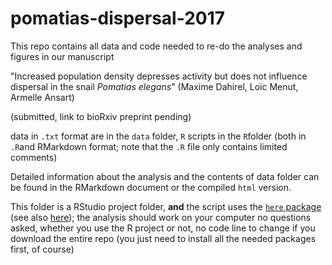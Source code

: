 # pomatias-dispersal-2017

This repo contains all data and code needed to re-do the analyses and figures in our manuscript

"Increased population density depresses activity but does not influence dispersal in the snail *Pomatias elegans*" (Maxime Dahirel, Loïc Menut, Armelle Ansart)

(submitted, link to bioRxiv preprint pending)

data in `.txt` format are in the `data` folder, `R` scripts in the `R`folder (both in `.R`and RMarkdown format; note that the `.R` file only contains limited comments)

Detailed information about the analysis and the contents of data folder can be found in the RMarkdown document or the compiled `html` version.

This folder is a RStudio project folder, **and** the script uses the [`here` package](https://here.r-lib.org/) (see also [here](https://github.com/jennybc/here_here)); the analysis should work on your computer no questions asked, whether you use the R project or not, no code line to change if you download the entire repo (you just need to install all the needed packages first, of course)